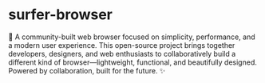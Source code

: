 # surfer-browser
🌊 A community-built web browser focused on simplicity, performance, and a modern user experience. This open-source project brings together developers, designers, and web enthusiasts to collaboratively build a different kind of browser—lightweight, functional, and beautifully designed. Powered by collaboration, built for the future. ✨

